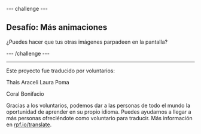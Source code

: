 --- challenge ---

## Desafío: Más animaciones

¿Puedes hacer que tus otras imágenes parpadeen en la pantalla?

--- /challenge ---


***
Este proyecto fue traducido por voluntarios:

Thais Araceli Laura Poma

Coral Bonifacio

Gracias a los voluntarios, podemos dar a las personas de todo el mundo la oportunidad de aprender en su propio idioma. Puedes ayudarnos a llegar a más personas ofreciéndote como voluntario para traducir. Más información en [rpf.io/translate](https://rpf.io/translate).